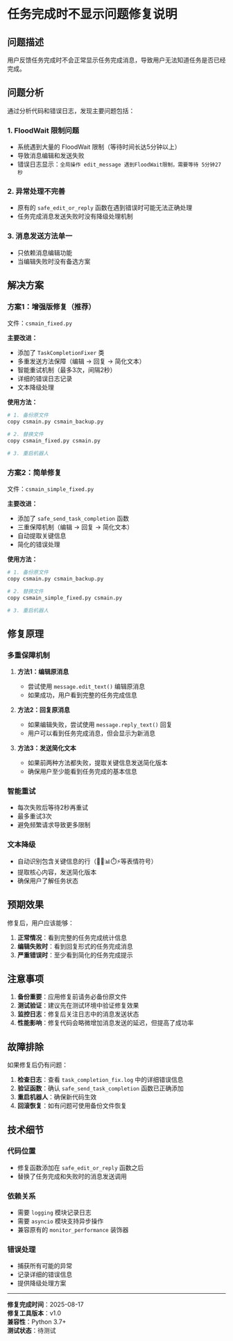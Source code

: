 # 任务完成时不显示问题修复说明

## 问题描述

用户反馈任务完成时不会正常显示任务完成消息，导致用户无法知道任务是否已经完成。

## 问题分析

通过分析代码和错误日志，发现主要问题包括：

### 1. FloodWait 限制问题
- 系统遇到大量的 FloodWait 限制（等待时间长达5分钟以上）
- 导致消息编辑和发送失败
- 错误日志显示：`全局操作 edit_message 遇到FloodWait限制，需要等待 5分钟27秒`

### 2. 异常处理不完善
- 原有的 `safe_edit_or_reply` 函数在遇到错误时可能无法正确处理
- 任务完成消息发送失败时没有降级处理机制

### 3. 消息发送方法单一
- 只依赖消息编辑功能
- 当编辑失败时没有备选方案

## 解决方案

### 方案1：增强版修复（推荐）
文件：`csmain_fixed.py`

**主要改进：**
- 添加了 `TaskCompletionFixer` 类
- 多重发送方法保障（编辑 → 回复 → 简化文本）
- 智能重试机制（最多3次，间隔2秒）
- 详细的错误日志记录
- 文本降级处理

**使用方法：**
```bash
# 1. 备份原文件
copy csmain.py csmain_backup.py

# 2. 替换文件
copy csmain_fixed.py csmain.py

# 3. 重启机器人
```

### 方案2：简单修复
文件：`csmain_simple_fixed.py`

**主要改进：**
- 添加了 `safe_send_task_completion` 函数
- 三重保障机制（编辑 → 回复 → 简化文本）
- 自动提取关键信息
- 简化的错误处理

**使用方法：**
```bash
# 1. 备份原文件
copy csmain.py csmain_backup.py

# 2. 替换文件
copy csmain_simple_fixed.py csmain.py

# 3. 重启机器人
```

## 修复原理

### 多重保障机制
1. **方法1：编辑原消息**
   - 尝试使用 `message.edit_text()` 编辑原消息
   - 如果成功，用户看到完整的任务完成信息

2. **方法2：回复原消息**
   - 如果编辑失败，尝试使用 `message.reply_text()` 回复
   - 用户可以看到任务完成消息，但会显示为新消息

3. **方法3：发送简化文本**
   - 如果前两种方法都失败，提取关键信息发送简化版本
   - 确保用户至少能看到任务完成的基本信息

### 智能重试
- 每次失败后等待2秒再重试
- 最多重试3次
- 避免频繁请求导致更多限制

### 文本降级
- 自动识别包含关键信息的行（🎉✅📊⏱️⚡等表情符号）
- 提取核心内容，发送简化版本
- 确保用户了解任务状态

## 预期效果

修复后，用户应该能够：

1. **正常情况**：看到完整的任务完成统计信息
2. **编辑失败时**：看到回复形式的任务完成消息
3. **严重错误时**：至少看到简化的任务完成提示

## 注意事项

1. **备份重要**：应用修复前请务必备份原文件
2. **测试验证**：建议先在测试环境中验证修复效果
3. **监控日志**：修复后关注日志中的消息发送状态
4. **性能影响**：修复代码会略微增加消息发送的延迟，但提高了成功率

## 故障排除

如果修复后仍有问题：

1. **检查日志**：查看 `task_completion_fix.log` 中的详细错误信息
2. **验证函数**：确认 `safe_send_task_completion` 函数已正确添加
3. **重启机器人**：确保新代码生效
4. **回滚恢复**：如有问题可使用备份文件恢复

## 技术细节

### 代码位置
- 修复函数添加在 `safe_edit_or_reply` 函数之后
- 替换了任务完成和失败时的消息发送调用

### 依赖关系
- 需要 `logging` 模块记录日志
- 需要 `asyncio` 模块支持异步操作
- 兼容原有的 `monitor_performance` 装饰器

### 错误处理
- 捕获所有可能的异常
- 记录详细的错误信息
- 提供降级处理方案

---

**修复完成时间**：2025-08-17  
**修复工具版本**：v1.0  
**兼容性**：Python 3.7+  
**测试状态**：待测试
